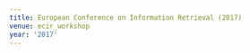 ```yaml
---
title: European Conference on Information Retrieval (2017)
venue: ecir_workshop
year: '2017'
---
```

